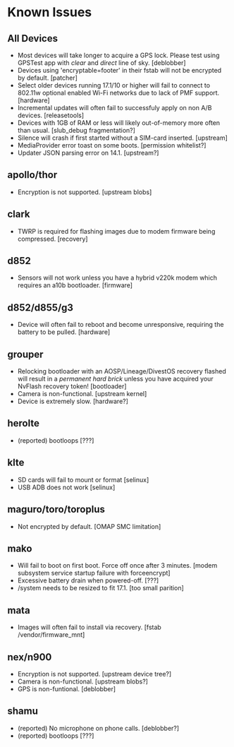 Known Issues
============

All Devices
-----------
- Most devices will take longer to acquire a GPS lock. Please test using GPSTest app with *clear* and *direct* line of sky. [deblobber]
- Devices using 'encryptable=footer' in their fstab will not be encrypted by default. [patcher]
- Select older devices running 17.1/10 or higher will fail to connect to 802.11w optional enabled Wi-Fi networks due to lack of PMF support. [hardware]
- Incremental updates will often fail to successfuly apply on non A/B devices. [releasetools]
- Devices with 1GB of RAM or less will likely out-of-memory more often than usual. [slub_debug fragmentation?]
- Silence will crash if first started without a SIM-card inserted. [upstream]
- MediaProvider error toast on some boots. [permission whitelist?]
- Updater JSON parsing error on 14.1. [upstream?]

apollo/thor
-----------
- Encryption is not supported. [upstream blobs]

clark
-----
- TWRP is required for flashing images due to modem firmware being compressed. [recovery]

d852
----
- Sensors will not work unless you have a hybrid v220k modem which requires an a10b bootloader. [firmware]

d852/d855/g3
------------
- Device will often fail to reboot and become unresponsive, requiring the battery to be pulled. [hardware]

grouper
-------
- Relocking bootloader with an AOSP/Lineage/DivestOS recovery flashed will result in a *permanent hard brick* unless you have acquired your NvFlash recovery token! [bootloader]
- Camera is non-functional. [upstream kernel]
- Device is extremely slow. [hardware?]

herolte
-------
- (reported) bootloops [???]

klte
----
- SD cards will fail to mount or format [selinux]
- USB ADB does not work [selinux]

maguro/toro/toroplus
--------------------
- Not encrypted by default. [OMAP SMC limitation]

mako
----
- Will fail to boot on first boot. Force off once after 3 minutes. [modem subsystem service startup failure with forceencrypt]
- Excessive battery drain when powered-off. [???]
- /system needs to be resized to fit 17.1. [too small parition]

mata
----
- Images will often fail to install via recovery. [fstab /vendor/firmware_mnt]

nex/n900
--------
- Encryption is not supported. [upstream device tree?]
- Camera is non-functional. [upstream blobs?]
- GPS is non-funtional. [deblobber]

shamu
-----
- (reported) No microphone on phone calls. [deblobber?]
- (reported) bootloops [???]
